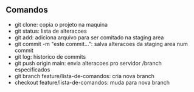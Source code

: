 ## Comandos
- git clone: copia o projeto na maquina
- git status: lista de alteracoes
- git add: adiciona arquivo para ser comitado na staging area
- git commit -m "este commit...": salva alteracoes da staging area num commit
- git log: historico de commits
- git push origin main: envia alteracoes pro servidor /branch especificados
- git branch feature/lista-de-comandos: cria nova branch
- checkout feature/lista-de-comandos: muda para nova branch